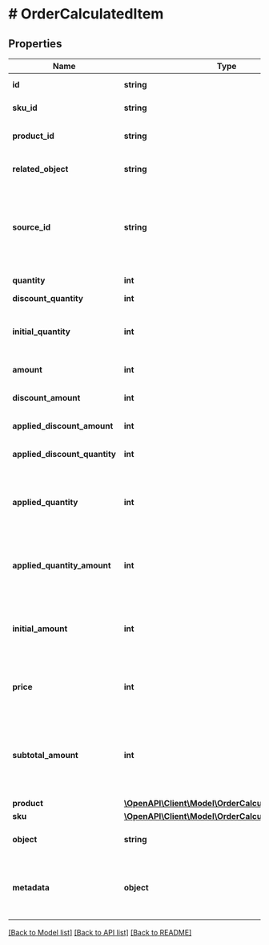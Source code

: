 # # OrderCalculatedItem

## Properties

Name | Type | Description | Notes
------------ | ------------- | ------------- | -------------
**id** | **string** | Unique identifier of the order line item. | [optional]
**sku_id** | **string** | Unique identifier of the SKU. It is assigned by Voucherify. | [optional]
**product_id** | **string** | Unique identifier of the product. It is assigned by Voucherify. | [optional]
**related_object** | **string** | Used along with the source_id property, can be set to either sku or product. | [optional]
**source_id** | **string** | The merchant&#39;s product/SKU ID (if it is different from the Voucherify product/SKU ID). It is useful in the integration between multiple systems. It can be an ID from an eCommerce site, a database, or a third-party service. | [optional]
**quantity** | **int** | The quantity of the particular item in the cart. | [optional]
**discount_quantity** | **int** | Number of dicounted items. | [optional]
**initial_quantity** | **int** | A positive integer in the smallest unit quantity representing the total amount of the order; this is the sum of the order items&#39; quantity. | [optional]
**amount** | **int** | The total amount of the order item (price * quantity). | [optional]
**discount_amount** | **int** | Sum of all order-item-level discounts applied to the order. | [optional]
**applied_discount_amount** | **int** | This field shows the order-level discount applied. | [optional]
**applied_discount_quantity** | **int** | Number of the discounted items applied in the transaction. | [optional]
**applied_quantity** | **int** | Quantity of items changed by the application of a new quantity items. It can be positive when an item is added or negative if an item is replaced. | [optional]
**applied_quantity_amount** | **int** | Amount for the items changed by the application of a new quantity items. It can be positive when an item is added or negative if an item is replaced. | [optional]
**initial_amount** | **int** | A positive integer in the smallest currency unit (e.g. 100 cents for $1.00) representing the total amount of the order. This is the sum of the order items&#39; amounts. | [optional]
**price** | **int** | Unit price of an item. Value is multiplied by 100 to precisely represent 2 decimal places. For example &#x60;10000 cents&#x60; for &#x60;$100.00&#x60;. | [optional]
**subtotal_amount** | **int** | Final order item amount after the applied item-level discount.  If there are no item-level discounts applied, this item is equal to the &#x60;amount&#x60;.    &#x60;subtotal_amount&#x60;&#x3D;&#x60;amount&#x60;-&#x60;applied_discount_amount&#x60; | [optional]
**product** | [**\OpenAPI\Client\Model\OrderCalculatedItemProduct**](OrderCalculatedItemProduct.md) |  | [optional]
**sku** | [**\OpenAPI\Client\Model\OrderCalculatedItemSku**](OrderCalculatedItemSku.md) |  | [optional]
**object** | **string** | The type of the object represented by JSON. | [optional] [default to 'order_item']
**metadata** | **object** | A set of custom key/value pairs that you can attach to an SKU. It can be useful for storing additional information about the SKU in a structured format. | [optional]

[[Back to Model list]](../../README.md#models) [[Back to API list]](../../README.md#endpoints) [[Back to README]](../../README.md)
